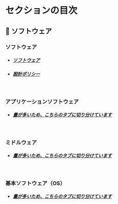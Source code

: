 # セクションの目次

## 🧬 ソフトウェア

### ソフトウェア

* ##### [︎ソフトウェア](https://hiroki-it.github.io/tech-notebook-mkdocs/software/software.html)
* ##### [設計ポリシー](https://hiroki-it.github.io/tech-notebook-mkdocs/software/software_policy.html)

<br>

### アプリケーションソフトウェア

* ##### [量が多いため、こちらのタブに切り分けています](https://hiroki-it.github.io/tech-notebook-mkdocs/software/application/index.html)


<br>

### ミドルウェア

* ##### [量が多いため、こちらのタブに切り分けています](https://hiroki-it.github.io/tech-notebook-mkdocs/software/middleware/index.html)


<br>

### 基本ソフトウェア（OS）

* ##### [量が多いため、こちらのタブに切り分けています](https://hiroki-it.github.io/tech-notebook-mkdocs/software/basic/index.html)

<br>
